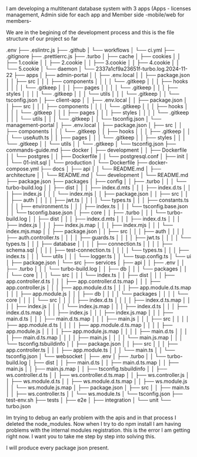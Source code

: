 I am developing a multitenant database system with 3 apps (Apps - licenses management, Admin side for each app and Member side -mobile/web for members- 

We are in the begining of the development process and this is the file structure of our project so far

.env
├── .eslintrc.js
├── .github
│   └── workflows
│       └── ci.yml
├── .gitignore
├── .prettierrc.js
├── .turbo
│   ├── cache
│   ├── cookies
│   │   ├── 1.cookie
│   │   ├── 2.cookie
│   │   ├── 3.cookie
│   │   ├── 4.cookie
│   │   └── 5.cookie
│   └── daemon
│       └── 2337a1cf9a23651f-turbo.log.2024-11-22
├── apps
│   ├── admin-portal
│   │   ├── .env.local
│   │   ├── package.json
│   │   ├── src
│   │   │   ├── components
│   │   │   │   └── .gitkeep
│   │   │   ├── hooks
│   │   │   │   └── .gitkeep
│   │   │   ├── pages
│   │   │   │   └── .gitkeep
│   │   │   ├── styles
│   │   │   │   └── .gitkeep
│   │   │   └── utils
│   │   │       └── .gitkeep
│   │   └── tsconfig.json
│   ├── client-app
│   │   ├── .env.local
│   │   ├── package.json
│   │   ├── src
│   │   │   ├── components
│   │   │   │   └── .gitkeep
│   │   │   ├── hooks
│   │   │   │   └── .gitkeep
│   │   │   ├── pages
│   │   │   ├── styles
│   │   │   │   └── .gitkeep
│   │   │   └── utils
│   │   │       └── .gitkeep
│   │   └── tsconfig.json
│   └── management-portal
│       ├── .env.local
│       ├── package.json
│       ├── src
│       │   ├── components
│       │   │   └── .gitkeep
│       │   ├── hooks
│       │   │   ├── .gitkeep
│       │   │   └── useAuth.ts
│       │   ├── pages
│       │   │   └── .gitkeep
│       │   ├── styles
│       │   │   └── .gitkeep
│       │   └── utils
│       │       └── .gitkeep
│       └── tsconfig.json
├── commands-guide.md
├── docker
│   ├── development
│   │   ├── Dockerfile
│   │   └── postgres
│   │       ├── Dockerfile
│   │       └── postgresql.conf
│   ├── init
│   │   └── 01-init.sql
│   └── production
│       └── Dockerfile
├── docker-compose.yml
├── docs
│   ├── api
│   │   └── README.md
│   ├── architecture
│   │   └── README.md
│   └── development
│       └── README.md
├── package.json
├── packages
│   ├── config
│   │   ├── .turbo
│   │   │   └── turbo-build.log
│   │   ├── dist
│   │   │   ├── index.d.mts
│   │   │   ├── index.d.ts
│   │   │   ├── index.js
│   │   │   └── index.mjs
│   │   ├── package.json
│   │   ├── src
│   │   │   ├── auth
│   │   │   │   ├── jwt.ts
│   │   │   │   └── types.ts
│   │   │   ├── constants.ts
│   │   │   ├── environment.ts
│   │   │   ├── index.ts
│   │   │   └── tsconfig.base.json
│   │   └── tsconfig.base.json
│   ├── core
│   │   ├── .turbo
│   │   │   └── turbo-build.log
│   │   ├── dist
│   │   │   ├── index.d.mts
│   │   │   ├── index.d.ts
│   │   │   ├── index.js
│   │   │   ├── index.js.map
│   │   │   ├── index.mjs
│   │   │   └── index.mjs.map
│   │   ├── package.json
│   │   ├── src
│   │   │   ├── auth
│   │   │   │   ├── auth.controller.ts
│   │   │   │   ├── guards.ts
│   │   │   │   ├── jwt.ts
│   │   │   │   └── types.ts
│   │   │   ├── database
│   │   │   │   ├── connection.ts
│   │   │   │   ├── schema.sql
│   │   │   │   ├── test-connection.ts
│   │   │   │   └── types.ts
│   │   │   ├── index.ts
│   │   │   └── utils
│   │   │       └── logger.ts
│   │   └── tsup.config.ts
│   └── ui
│       ├── package.json
│       └── src
├── services
│   ├── api
│   │   ├── .env
│   │   ├── .turbo
│   │   │   └── turbo-build.log
│   │   ├── db
│   │   │   └── packages
│   │   │       └── core
│   │   │           └── src
│   │   │               └── index.ts
│   │   ├── dist
│   │   │   ├── app.controller.d.ts
│   │   │   ├── app.controller.d.ts.map
│   │   │   ├── app.controller.js
│   │   │   ├── app.module.d.ts
│   │   │   ├── app.module.d.ts.map
│   │   │   ├── app.module.js
│   │   │   ├── db
│   │   │   │   └── packages
│   │   │   │       └── core
│   │   │   │           └── src
│   │   │   │               ├── index.d.ts
│   │   │   │               ├── index.d.ts.map
│   │   │   │               ├── index.js
│   │   │   │               └── index.js.map
│   │   │   ├── index.d.ts
│   │   │   ├── index.d.ts.map
│   │   │   ├── index.js
│   │   │   ├── index.js.map
│   │   │   ├── main.d.ts
│   │   │   ├── main.d.ts.map
│   │   │   ├── main.js
│   │   │   ├── src
│   │   │   │   ├── app.module.d.ts
│   │   │   │   ├── app.module.d.ts.map
│   │   │   │   ├── app.module.js
│   │   │   │   ├── app.module.js.map
│   │   │   │   ├── main.d.ts
│   │   │   │   ├── main.d.ts.map
│   │   │   │   ├── main.js
│   │   │   │   └── main.js.map
│   │   │   └── tsconfig.tsbuildinfo
│   │   ├── package.json
│   │   ├── src
│   │   │   ├── app.controller.ts
│   │   │   ├── app.module.ts
│   │   │   └── main.ts
│   │   └── tsconfig.json
│   └── websocket
│       ├── .env
│       ├── .turbo
│       │   └── turbo-build.log
│       ├── dist
│       │   ├── main.d.ts
│       │   ├── main.d.ts.map
│       │   ├── main.js
│       │   ├── main.js.map
│       │   ├── tsconfig.tsbuildinfo
│       │   ├── ws.controller.d.ts
│       │   ├── ws.controller.d.ts.map
│       │   ├── ws.controller.js
│       │   ├── ws.module.d.ts
│       │   ├── ws.module.d.ts.map
│       │   ├── ws.module.js
│       │   └── ws.module.js.map
│       ├── package.json
│       ├── src
│       │   ├── main.ts
│       │   ├── ws.controller.ts
│       │   └── ws.module.ts
│       └── tsconfig.json
├── test-env.sh
├── tests
│   ├── e2e
│   ├── integration
│   └── unit
└── turbo.json

Im trying to debug an early problem with the apis and in that process I deleted the node_modules. Now when I try to do npm install
I am having problems with the internal modules registration. this is the error I am getting right now. I want you to take me 
step by step into solving this. 

I will produce every package json present.


